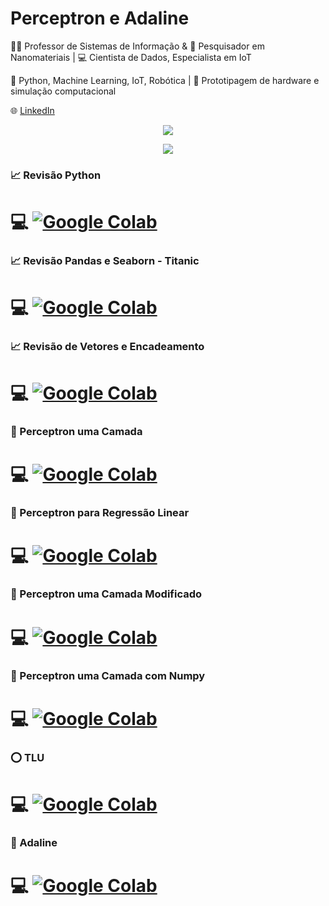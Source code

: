 # Perceptron e Adaline

👨‍🏫 Professor de Sistemas de Informação & 🧪 Pesquisador em Nanomateriais | 💻 Cientista de Dados, Especialista em IoT

🚀 Python, Machine Learning, IoT, Robótica | 🤖 Prototipagem de hardware e simulação computacional

🌐 [LinkedIn](https://www.linkedin.com/in/rafael-r-barbosa/)

<p  align="center">
<img src="https://user-images.githubusercontent.com/73097560/115834477-dbab4500-a447-11eb-908a-139a6edaec5c.gif">             
<br>
</p>

<p align="center">
<img src="https://miro.medium.com/v2/resize:fit:640/1*ZS7xxm9jkGIcRnH3QKs02g.gif"/>
</p>

### :chart_with_upwards_trend: Revisão Python 

 # :computer: [![Google Colab](https://badgen.net/badge/Launch/on%20Google%20Colab/blue?icon=terminal)](https://github.com/FaculdadeDescomplica/Perceptron_Adaline/blob/main/Revisao.ipynbb) 

### :chart_with_upwards_trend: Revisão Pandas e Seaborn - Titanic

# :computer: [![Google Colab](https://badgen.net/badge/Launch/on%20Google%20Colab/blue?icon=terminal)](https://github.com/FaculdadeDescomplica/Perceptron_Adaline/blob/main/Titanic.ipynb) 

### :chart_with_upwards_trend: Revisão de Vetores e Encadeamento 

# :computer: [![Google Colab](https://badgen.net/badge/Launch/on%20Google%20Colab/blue?icon=terminal)](https://github.com/FaculdadeDescomplica/Perceptron_Adaline/blob/main/Vetores_e_Encadeamento.ipynb) 

### 🧠 Perceptron uma Camada 
# :computer: [![Google Colab](https://badgen.net/badge/Launch/on%20Google%20Colab/blue?icon=terminal)](https://github.com/FaculdadeDescomplica/Perceptron_Adaline/blob/main/Perceptron_Monolayer.ipynb) 

### 🧠 Perceptron para Regressão Linear 
# :computer: [![Google Colab](https://badgen.net/badge/Launch/on%20Google%20Colab/blue?icon=terminal)](https://github.com/FaculdadeDescomplica/Perceptron_Adaline/blob/main/Revisao.ipynbb) 

### 🧠 Perceptron uma Camada Modificado
# :computer: [![Google Colab](https://badgen.net/badge/Launch/on%20Google%20Colab/blue?icon=terminal)](https://github.com/FaculdadeDescomplica/Perceptron_Adaline/blob/main/Perceptron_Monolayer_Modificado.ipynb) 

### 🧠 Perceptron uma Camada com Numpy
# :computer: [![Google Colab](https://badgen.net/badge/Launch/on%20Google%20Colab/blue?icon=terminal)](https://github.com/FaculdadeDescomplica/Perceptron_Adaline/blob/main/Perceptron_Numpy.ipynb) 


### :o: TLU 
# :computer: [![Google Colab](https://badgen.net/badge/Launch/on%20Google%20Colab/blue?icon=terminal)](https://github.com/FaculdadeDescomplica/Perceptron_Adaline/blob/main/TLU.ipynb) 

### 🧠 Adaline 
# :computer: [![Google Colab](https://badgen.net/badge/Launch/on%20Google%20Colab/blue?icon=terminal)](https://github.com/FaculdadeDescomplica/Perceptron_Adaline/blob/main/Pr%C3%A1tica_Adaline.ipynb)

